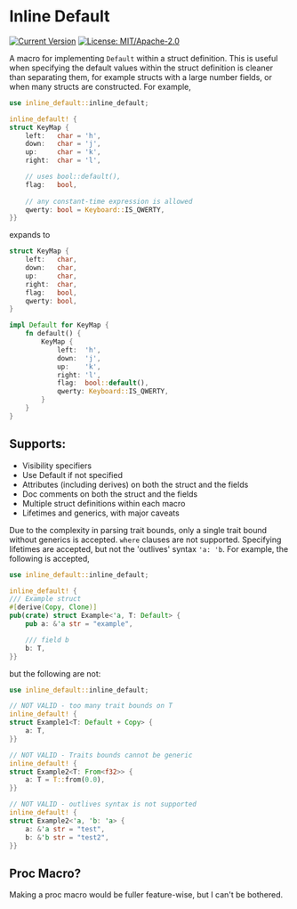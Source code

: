 # Inline Default

[![Current Version](https://img.shields.io/crates/v/inline_default.svg)](https://crates.io/crates/inline_default)
[![License: MIT/Apache-2.0](https://img.shields.io/crates/l/inline_default.svg)]()

A macro for implementing `Default` within a struct definition.
This is useful when specifying the default values within the struct 
definition is cleaner than separating them, 
for example structs with a large number fields,
or when many structs are constructed.
For example,
```rust
use inline_default::inline_default;

inline_default! {
struct KeyMap {
    left:   char = 'h',
    down:   char = 'j',
    up:     char = 'k',
    right:  char = 'l',

    // uses bool::default(),
    flag:   bool, 
    
    // any constant-time expression is allowed
    qwerty: bool = Keyboard::IS_QWERTY,
}}
```
expands to

```rust
struct KeyMap {
    left:   char,
    down:   char,
    up:     char,
    right:  char,
    flag:   bool,
    qwerty: bool,
}

impl Default for KeyMap {
    fn default() {
        KeyMap {
            left:  'h',
            down:  'j',
            up:    'k',
            right: 'l',
            flag:  bool::default(),
            qwerty: Keyboard::IS_QWERTY,
        }
    }
}
```

## Supports:
- Visibility specifiers
- Use Default if not specified 
- Attributes (including derives) on both the struct and the fields
- Doc comments on both the struct and the fields
- Multiple struct definitions within each macro
- Lifetimes and generics, with major caveats

Due to the complexity in parsing trait bounds, 
only a single trait bound without generics is accepted.
`where` clauses are not supported.
Specifying lifetimes are accepted, but not the 'outlives' syntax `'a: 'b`.
For example, the following is accepted,
```rust
use inline_default::inline_default;

inline_default! {
/// Example struct
#[derive(Copy, Clone)]
pub(crate) struct Example<'a, T: Default> {
    pub a: &'a str = "example",

    /// field b
    b: T,
}}

```
but the following are not:
```rust
use inline_default::inline_default;

// NOT VALID - too many trait bounds on T
inline_default! {
struct Example1<T: Default + Copy> {
    a: T,
}}

// NOT VALID - Traits bounds cannot be generic
inline_default! {
struct Example2<T: From<f32>> {
    a: T = T::from(0.0),
}}

// NOT VALID - outlives syntax is not supported
inline_default! {
struct Example2<'a, 'b: 'a> {
    a: &'a str = "test",
    b: &'b str = "test2",
}}
```

## Proc Macro?
Making a proc macro would be fuller feature-wise, but I can't be bothered.
